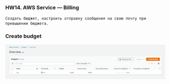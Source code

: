 ### HW14. AWS Service — Billing
``` 
Создать бюджет, настроить отправку сообщения на свою почту при превышении бюджета.
```
### Create budget
![screen shot web page](https://github.com/v-kostyukov/ithillel-tasks/blob/master/HW14/img/screen1.png)
